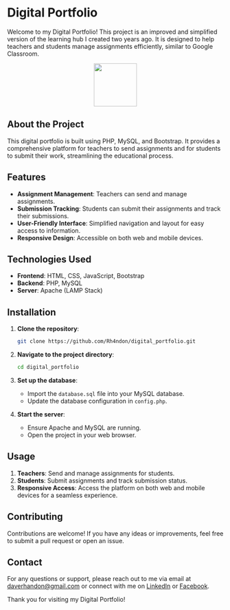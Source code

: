 # Digital Portfolio

Welcome to my Digital Portfolio! This project is an improved and simplified version of the learning hub I created two years ago. It is designed to help teachers and students manage assignments efficiently, similar to Google Classroom.

<div id="header" align="center">
  <img src="https://media2.giphy.com/media/v1.Y2lkPTc5MGI3NjExZ3prZGl6MmVtbHVvZTcyczBxYnlwMDRlZHlmcXkxNmJsZnMyZTVvYSZlcD12MV9pbnRlcm5hbF9naWZfYnlfaWQmY3Q9Zw/jQVMnyuyzhR2Kiy9JJ/giphy.webp" width="100"/>
</div>

## About the Project

This digital portfolio is built using PHP, MySQL, and Bootstrap. It provides a comprehensive platform for teachers to send assignments and for students to submit their work, streamlining the educational process.

## Features

- **Assignment Management**: Teachers can send and manage assignments.
- **Submission Tracking**: Students can submit their assignments and track their submissions.
- **User-Friendly Interface**: Simplified navigation and layout for easy access to information.
- **Responsive Design**: Accessible on both web and mobile devices.

## Technologies Used

- **Frontend**: HTML, CSS, JavaScript, Bootstrap
- **Backend**: PHP, MySQL
- **Server**: Apache (LAMP Stack)

## Installation

1. **Clone the repository**:
   ```bash
   git clone https://github.com/Rh4ndon/digital_portfolio.git
   ```

2. **Navigate to the project directory**:
   ```bash
   cd digital_portfolio
   ```

3. **Set up the database**:
   - Import the `database.sql` file into your MySQL database.
   - Update the database configuration in `config.php`.

4. **Start the server**:
   - Ensure Apache and MySQL are running.
   - Open the project in your web browser.

## Usage

1. **Teachers**: Send and manage assignments for students.
2. **Students**: Submit assignments and track submission status.
3. **Responsive Access**: Access the platform on both web and mobile devices for a seamless experience.

## Contributing

Contributions are welcome! If you have any ideas or improvements, feel free to submit a pull request or open an issue.

## Contact

For any questions or support, please reach out to me via email at daverhandon@gmail.com or connect with me on [LinkedIn](https://www.linkedin.com/in/dave-rhandon-blas-b670b1279) or [Facebook](https://www.facebook.com/people/Rhandon-Dave/100010657007416/).

Thank you for visiting my Digital Portfolio!
```

